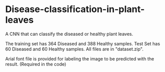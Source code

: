 # Disease-classification-in-plant-leaves
A CNN that can classify the diseased or healthy plant leaves.

The training set has 364 Diseased and 388 Healthy samples. Test Set has 60 Diseased and 60 Healthy samples. All files are in "dataset.zip".

Arial font file is provided for labeling the image to be predicted with the result. (Required in the code)
